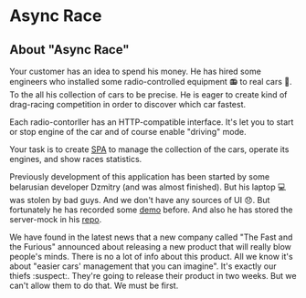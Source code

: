 # Async Race 

## About "Async Race"

Your customer has an idea to spend his money. He has hired some engineers who installed some radio-controlled equipment :radio: to real cars :car:. To the all his collection of cars to be precise. He is eager to create kind of drag-racing competition in order to discover which car fastest. 

Each radio-contorller has an HTTP-compatible interface. It's let you to start or stop engine of the car and of course enable "driving" mode.

Your task is to create [SPA](https://en.wikipedia.org/wiki/Single-page_application) to manage the collection of the cars, operate its engines, and show races statistics.

Previously development of this application has been started by some belarusian developer Dzmitry (and was almost finished). But his laptop :computer: was stolen by bad guys. And we don't have any sources of UI 😞. But fortunately he has recorded some [demo](https://youtu.be/sTXtlBLh-Ts) before. And also he has stored the server-mock in his [repo](https://github.com/mikhama/async-race-api).

We have found in the latest news that a new company called "The Fast and the Furious" announced about releasing a new product that will really blow people's minds. There is no a lot of info about this product. All we know it's about "easier cars' management that you can imagine". It's exactly our thiefs :suspect:. They're going to release their product in two weeks. But we can't allow them to do that. We must be first.
